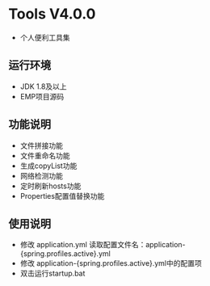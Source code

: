 # Tools V4.0.0
+ 个人便利工具集
## 运行环境
+ JDK 1.8及以上
+ EMP项目源码
## 功能说明
+ 文件拼接功能
+ 文件重命名功能
+ 生成copyList功能
+ 网络检测功能
+ 定时刷新hosts功能
+ Properties配置值替换功能
## 使用说明
+ 修改 application.yml 读取配置文件名：application-{spring.profiles.active}.yml
+ 修改 application-{spring.profiles.active}.yml中的配置项
+ 双击运行startup.bat